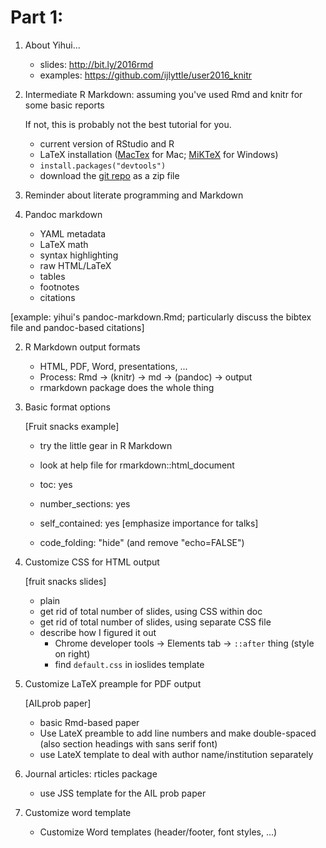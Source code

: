 # Part 1:

1. About Yihui...

   - slides: http://bit.ly/2016rmd
   - examples: https://github.com/ijlyttle/user2016_knitr

2. Intermediate R Markdown: assuming you've used Rmd and knitr for
   some basic reports

   If not, this is probably not the best tutorial for you.

   - current version of RStudio and R
   - LaTeX installation ([MacTex](https://tug.org/mactex/) for Mac;
     [MiKTeX](http://miktex.org/download) for Windows)
   - `install.packages("devtools")`
   - download the [git repo](https://github.com/ijlyttle/user2016_knitr) as a zip file

3. Reminder about literate programming and Markdown

4. Pandoc markdown

   - YAML metadata
   - LaTeX math
   - syntax highlighting
   - raw HTML/LaTeX
   - tables
   - footnotes
   - citations

  [example: yihui's pandoc-markdown.Rmd; particularly discuss the bibtex file and pandoc-based citations]


2. R Markdown output formats

   - HTML, PDF, Word, presentations, ...
   - Process: Rmd -> (knitr) -> md -> (pandoc) -> output
   - rmarkdown package does the whole thing

3. Basic format options

   [Fruit snacks example]

   - try the little gear in R Markdown
   - look at help file for rmarkdown::html_document

   - toc: yes
   - number_sections: yes
   - self_contained: yes [emphasize importance for talks]
   - code_folding: "hide" (and remove "echo=FALSE")

4. Customize CSS for HTML output

   [fruit snacks slides]

   - plain
   - get rid of total number of slides, using CSS within doc
   - get rid of total number of slides, using separate CSS file
   - describe how I figured it out
     - Chrome developer tools -> Elements tab -> `::after` thing
       (style on right)
     - find `default.css` in ioslides template

5. Customize LaTeX preample for PDF output

   [AILprob paper]

   - basic Rmd-based paper
   - Use LateX preamble to add line numbers and make double-spaced
     (also section headings with sans serif font)
   - use LateX template to deal with author name/institution separately

6. Journal articles: rticles package

   - use JSS template for the AIL prob paper

7. Customize word template

   - Customize Word templates (header/footer, font styles, ...)

